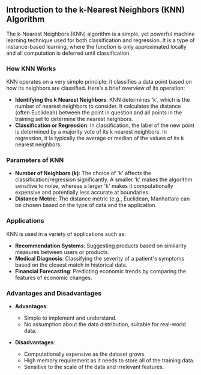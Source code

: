 ## Introduction to the k-Nearest Neighbors (KNN) Algorithm

The k-Nearest Neighbors (KNN) algorithm is a simple, yet powerful machine learning technique used for both classification and regression. It is a type of instance-based learning, where the function is only approximated locally and all computation is deferred until classification.

### How KNN Works

KNN operates on a very simple principle: it classifies a data point based on how its neighbors are classified. Here’s a brief overview of its operation:

- **Identifying the k Nearest Neighbors**: KNN determines 'k', which is the number of nearest neighbors to consider. It calculates the distance (often Euclidean) between the point in question and all points in the training set to determine the nearest neighbors.
- **Classification or Regression**: In classification, the label of the new point is determined by a majority vote of its k nearest neighbors. In regression, it is typically the average or median of the values of its k nearest neighbors.

### Parameters of KNN

- **Number of Neighbors (k)**: The choice of 'k' affects the classification/regression significantly. A smaller 'k' makes the algorithm sensitive to noise, whereas a larger 'k' makes it computationally expensive and potentially less accurate at boundaries.
- **Distance Metric**: The distance metric (e.g., Euclidean, Manhattan) can be chosen based on the type of data and the application.

### Applications

KNN is used in a variety of applications such as:
- **Recommendation Systems**: Suggesting products based on similarity measures between users or products.
- **Medical Diagnosis**: Classifying the severity of a patient's symptoms based on the closest match in historical data.
- **Financial Forecasting**: Predicting economic trends by comparing the features of economic changes.

### Advantages and Disadvantages

- **Advantages**:
  - Simple to implement and understand.
  - No assumption about the data distribution, suitable for real-world data.
  
- **Disadvantages**:
  - Computationally expensive as the dataset grows.
  - High memory requirement as it needs to store all of the training data.
  - Sensitive to the scale of the data and irrelevant features.
